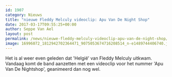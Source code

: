 ```yaml
---
id: 1907
category: Nieuws
title: "nieuwe Fleddy Melculy videoclip: Apu Van De Night Shop"
date: 2017-03-17T09:55:25+00:00
author: Seppe Van Ael
layout: post
permalink: /news/nieuwe-fleddy-melculy-videoclip-apu-van-de-night-shop/
image: 16996072_1812942702364471_9075053674716208514_n-e1489744406740.jpg
---
```

Het is al weer even geleden dat 'Helgië' van Fleddy Melculy uitkwam. Vandaag komt de band aanzetten met een videoclip voor het nummer 'Apu Van De Nightshop', geanimeerd dan nog wel.
